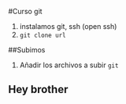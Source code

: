 #Curso git

1. instalamos git, ssh (open ssh)
2. `git clone url`

##Subimos

1. Añadir los archivos a subir `git`

## Hey brother